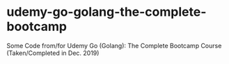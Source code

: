 # udemy-go-golang-the-complete-bootcamp
Some Code from/for Udemy Go (Golang): The Complete Bootcamp Course (Taken/Completed in Dec. 2019)
